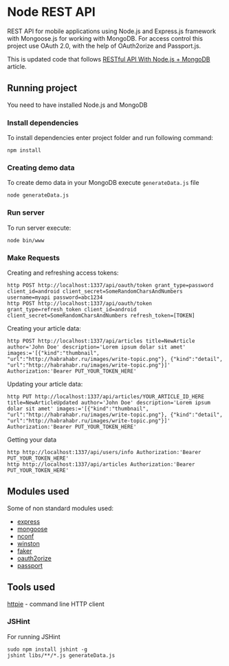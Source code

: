 # Node REST API

REST API for mobile applications using Node.js and Express.js framework with Mongoose.js for working with MongoDB. For access control this project use OAuth 2.0, with the help of OAuth2orize and Passport.js.

This is updated code that follows [RESTful API With Node.js + MongoDB](https://aleksandrov.ws/2013/09/12/restful-api-with-nodejs-plus-mongodb) article.

## Running project

You need to have installed Node.js and MongoDB 

### Install dependencies 

To install dependencies enter project folder and run following command:
```
npm install
```

### Creating demo data

To create demo data in your MongoDB execute ```generateData.js``` file 
```
node generateData.js
```

### Run server

To run server execute:
```
node bin/www 
```

### Make Requests

Creating and refreshing access tokens:
```
http POST http://localhost:1337/api/oauth/token grant_type=password client_id=android client_secret=SomeRandomCharsAndNumbers username=myapi password=abc1234
http POST http://localhost:1337/api/oauth/token grant_type=refresh_token client_id=android client_secret=SomeRandomCharsAndNumbers refresh_token=[TOKEN]
```

Creating your article data:
```
http POST http://localhost:1337/api/articles title=NewArticle author='John Doe' description='Lorem ipsum dolar sit amet' images:='[{"kind":"thumbnail", "url":"http://habrahabr.ru/images/write-topic.png"}, {"kind":"detail", "url":"http://habrahabr.ru/images/write-topic.png"}]' Authorization:'Bearer PUT_YOUR_TOKEN_HERE'
```

Updating your article data:
```
http PUT http://localhost:1337/api/articles/YOUR_ARTICLE_ID_HERE title=NewArticleUpdated author='John Doe' description='Lorem ipsum dolar sit amet' images:='[{"kind":"thumbnail", "url":"http://habrahabr.ru/images/write-topic.png"}, {"kind":"detail", "url":"http://habrahabr.ru/images/write-topic.png"}]' Authorization:'Bearer PUT_YOUR_TOKEN_HERE'
```

Getting your data 
```
http http://localhost:1337/api/users/info Authorization:'Bearer PUT_YOUR_TOKEN_HERE'
http http://localhost:1337/api/articles Authorization:'Bearer PUT_YOUR_TOKEN_HERE'
```

## Modules used

Some of non standard modules used:
* [express](https://www.npmjs.com/package/mongoose)
* [mongoose](https://www.npmjs.com/package/mongoose)
* [nconf](https://www.npmjs.com/package/nconf)
* [winston](https://www.npmjs.com/package/winston)
* [faker](https://www.npmjs.com/package/faker)
* [oauth2orize](https://www.npmjs.com/package/oauth2orize)
* [passport](https://www.npmjs.com/package/passport)

## Tools used

[httpie](https://github.com/jkbr/httpie) - command line HTTP client

### JSHint

For running JSHint  
```
sudo npm install jshint -g
jshint libs/**/*.js generateData.js
```


